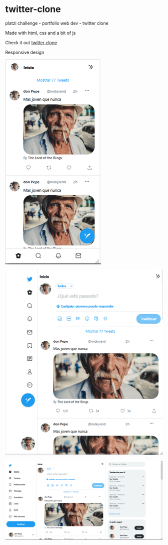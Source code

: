 # twitter-clone
platzi challenge - portfolio web dev - twitter clone

Made with html, css and a bit of js

Check it out 
[twitter clone](https://mickyrendon.github.io/twitter-clone/)

Responsive design

![Mobile](https://github.com/mickyrendon/twitter-clone/blob/main/screenShots/mobile.png)

![Tablet](https://github.com/mickyrendon/twitter-clone/blob/main/screenShots/tablet.png)

![desktop](https://github.com/mickyrendon/twitter-clone/blob/main/screenShots/desktop.png)


